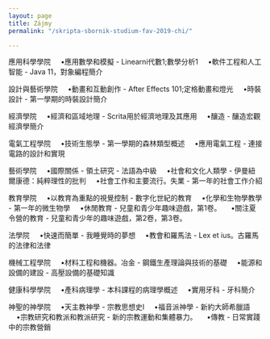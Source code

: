 ```yaml
---
layout: page
title: Zájmy
permalink: "/skripta-sbornik-studium-fav-2019-chi/"

---
```

應用科學學院
    •應用數學和模擬 -  Linearni代數1;數學分析1
    •軟件工程和人工智能 -  Java 11，對象編程簡介

設計與藝術學院
    •動畫和互動創作 -  After Effects 101;定格動畫和燈光
    •時裝設計 - 第一學期的時裝設計簡介

經濟學院
    •經濟和區域地理 -  Scrita用於經濟地理及其應用
    •釀造 - 釀造宏觀經濟學簡介

電氣工程學院
    •技術生態學 - 第一學期的森林類型概述
    •應用電氣工程 - 連接電路的設計和實現

藝術學院
    •國際關係 - 領土研究 - 法語為中級
    •社會和文化人類學 - 伊曼紐爾康德：純粹理性的批判
    •社會工作和主要流行。失業 - 第一年的社會工作介紹

教育學院
    •以教育為重點的視覺控制 - 數字化世紀的教育
    •化學和生物學教學 - 第一年的微生物學
    •休閒教育 - 兒童和青少年趣味遊戲，第1卷。
    •關注夏令營的教育 - 兒童和青少年的趣味遊戲，第2卷，第3卷。

法學院
    •快速而簡單 - 我睡覺時的夢想
    •教會和羅馬法 -  Lex et ius。古羅馬的法律和法律

機械工程學院
    •材料工程和機器。冶金 - 鋼鐵生產理論與技術的基礎
    •能源和設備的建設 - 高壓設備的基礎知識

健康科學學院
    •產科病理學 - 本科課程的病理學概述
    •實用牙科 - 牙科簡介

神聖的神學院
    •天主教神學 - 宗教思想史I
    •福音派神學 - 新約大師希臘語
    •宗教研究和教派和教派研究 - 新的宗教運動和集體暴力。
    •傳教 - 日常實踐中的宗教營銷
